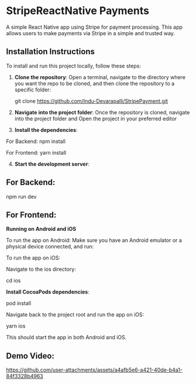 # StripeReactNative Payments

A simple React Native app using Stripe for payment processing. This app allows users to make payments via Stripe in a simple and trusted way.

## Installation Instructions

To install and run this project locally, follow these steps:

1. **Clone the repository**:
   Open a terminal, navigate to the directory where you want the repo to be cloned, and then clone the repository to a specific folder:
   
   git clone https://github.com/Indu-Devarapalli/StripePayment.git <folder-name>

2. **Navigate into the project folder**:
   Once the repository is cloned, navigate into the project folder and Open the project in your preferred editor

3. **Install the dependencies**:

For Backend:
npm install

For Frontend:
yarn install

4. **Start the development server**:

## For Backend:
npm run dev

## For Frontend:

**Running on Android and iOS**

To run the app on Android: Make sure you have an Android emulator or a physical device connected, and run:

To run the app on iOS:

Navigate to the ios directory:

cd ios

**Install CocoaPods dependencies**:

pod install

Navigate back to the project root and run the app on iOS:

yarn ios

This should start the app in both Android and iOS.

## Demo Video:

https://github.com/user-attachments/assets/a4afb5e6-a421-40de-b4a1-84f3328b4963


